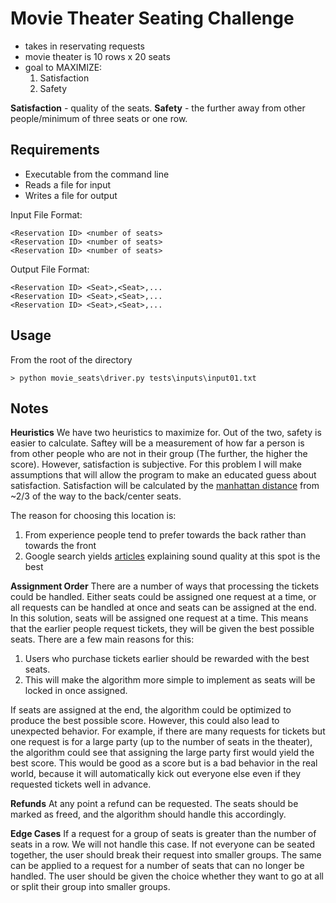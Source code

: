 # Movie Theater Seating Challenge

- takes in reservating requests
- movie theater is 10 rows x 20 seats
- goal to MAXIMIZE:
  1. Satisfaction
  2. Safety

**Satisfaction** - quality of the seats.
**Safety** - the further away from other people/minimum of three seats or one row.

## Requirements

- Executable from the command line
- Reads a file for input
- Writes a file for output

Input File Format:

```shell
<Reservation ID> <number of seats>
<Reservation ID> <number of seats>
<Reservation ID> <number of seats>
```

Output File Format:

```shell
<Reservation ID> <Seat>,<Seat>,...
<Reservation ID> <Seat>,<Seat>,...
<Reservation ID> <Seat>,<Seat>,...
```

## Usage

From the root of the directory

```shell
> python movie_seats\driver.py tests\inputs\input01.txt
```

## Notes

**Heuristics**
We have two heuristics to maximize for. Out of the two, safety is easier to calculate. Saftey will be a measurement of how far a person is from other people who are not in their group (The further, the higher the score). However, satisfaction is subjective. For this problem I will make assumptions that will allow the program to make an educated guess about satisfaction. Satisfaction will be calculated by the [manhattan distance][0] from ~2/3 of the way to the back/center seats.

The reason for choosing this location is:

1. From experience people tend to prefer towards the back rather than towards the front
2. Google search yields [articles][1] explaining sound quality at this spot is the best

**Assignment Order**
There are a number of ways that processing the tickets could be handled. Either seats could be assigned one request at a time, or all requests can be handled at once and seats can be assigned at the end. In this solution, seats will be assigned one request at a time. This means that the earlier people request tickets, they will be given the best possible seats. There are a few main reasons for this:

1. Users who purchase tickets earlier should be rewarded with the best seats.
2. This will make the algorithm more simple to implement as seats will be locked in once assigned.

If seats are assigned at the end, the algorithm could be optimized to produce the best possible score. However, this could also lead to unexpected behavior. For example, if there are many requests for tickets but one request is for a large party (up to the number of seats in the theater), the algorithm could see that assigning the large party first would yield the best score. This would be good as a score but is a bad behavior in the real world, because it will automatically kick out everyone else even if they requested tickets well in advance.

**Refunds**
At any point a refund can be requested. The seats should be marked as freed, and the algorithm should handle this accordingly.

**Edge Cases**
If a request for a group of seats is greater than the number of seats in a row. We will not handle this case. If not everyone can be seated together, the user should break their request into smaller groups. The same can be applied to a request for a number of seats that can no longer be handled. The user should be given the choice whether they want to go at all or split their group into smaller groups.

[0]: https://en.wikipedia.org/wiki/Taxicab_geometry
[1]: https://en.wikipedia.org/wiki/Taxicab_geometry
